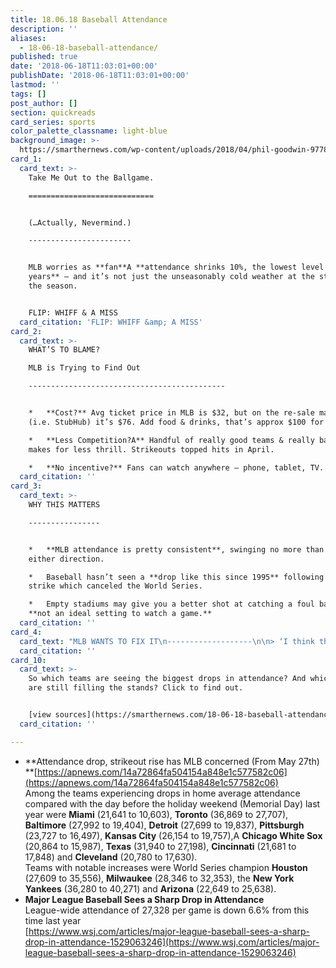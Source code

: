 ```yaml
---
title: 18.06.18 Baseball Attendance
description: ''
aliases:
  - 18-06-18-baseball-attendance/
published: true
date: '2018-06-18T11:03:01+00:00'
publishDate: '2018-06-18T11:03:01+00:00'
lastmod: ''
tags: []
post_author: []
section: quickreads
card_series: sports
color_palette_classname: light-blue
background_image: >-
  https://smarthernews.com/wp-content/uploads/2018/04/phil-goodwin-97782-unsplash-scaled.jpg
card_1:
  card_text: >-
    Take Me Out to the Ballgame.

    ============================


    (…Actually, Nevermind.)

    -----------------------


    MLB worries as **fan**A **attendance shrinks 10%, the lowest level in 15
    years** – and it’s not just the unseasonably cold weather at the start of
    the season.


    FLIP: WHIFF & A MISS
  card_citation: 'FLIP: WHIFF &amp; A MISS'
card_2:
  card_text: >-
    WHAT’S TO BLAME?  

    MLB is Trying to Find Out

    --------------------------------------------


    *   **Cost?** Avg ticket price in MLB is $32, but on the re-sale market
    (i.e. StubHub) it’s $76. Add food & drinks, that’s approx $100 for 1 fan.

    *   **Less Competition?A** Handful of really good teams & really bad teams
    makes for less thrill. Strikeouts topped hits in April.

    *   **No incentive?** Fans can watch anywhere – phone, tablet, TV.
  card_citation: ''
card_3:
  card_text: >-
    WHY THIS MATTERS

    ----------------


    *   **MLB attendance is pretty consistent**, swinging no more than 2% in
    either direction.

    *   Baseball hasn’t seen a **drop like this since 1995** following a player
    strike which canceled the World Series.

    *   Empty stadiums may give you a better shot at catching a foul ball, but
    **not an ideal setting to watch a game.**
  card_citation: ''
card_4:
  card_text: "MLB WANTS TO FIX IT\n-------------------\n\n> ‘I think that a lot of us in the game are watching the way we’re playing very, very closely, everything from fewer hits, more strikeouts, more times between balls in play.”\n> \n> Rob Manfred, MLB Commissioner"
  card_citation: ''
card_10:
  card_text: >-
    So which teams are seeing the biggest drops in attendance? And which 4 teams
    are still filling the stands? Click to find out.


    [view sources](https://smarthernews.com/18-06-18-baseball-attendance/)
  card_citation: ''

---
```

*   **Attendance drop, strikeout rise has MLB concerned (From May 27th)  
    **[https://apnews.com/14a72864fa504154a848e1c577582c06](https://apnews.com/14a72864fa504154a848e1c577582c06)  
    Among the teams experiencing drops in home average attendance compared with the day before the holiday weekend (Memorial Day) last year were **Miami** (21,641 to 10,603), **Toronto** (36,869 to 27,707), **Baltimore** (27,992 to 19,404), **Detroit** (27,699 to 19,837), **Pittsburgh** (23,727 to 16,497), **Kansas City** (26,154 to 19,757),A **Chicago White Sox** (20,864 to 15,987), **Texas** (31,940 to 27,198), **Cincinnati** (21,681 to 17,848) and **Cleveland** (20,780 to 17,630).  
    Teams with notable increases were World Series champion **Houston** (27,609 to 35,556), **Milwaukee** (28,346 to 32,353), the **New York** **Yankees** (36,280 to 40,271) and **Arizona** (22,649 to 25,638).
*   **Major League Baseball Sees a Sharp Drop in Attendance**  
    League-wide attendance of 27,328 per game is down 6.6% from this time last year  
    [https://www.wsj.com/articles/major-league-baseball-sees-a-sharp-drop-in-attendance-1529063246](https://www.wsj.com/articles/major-league-baseball-sees-a-sharp-drop-in-attendance-1529063246)
